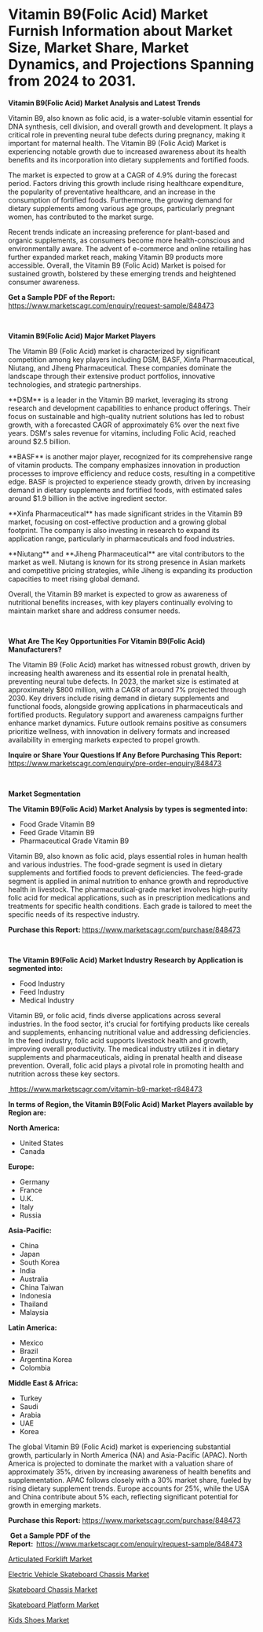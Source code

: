 <p><h1>Vitamin B9(Folic Acid) Market Furnish Information about Market Size, Market Share, Market Dynamics, and Projections Spanning from 2024 to 2031.</h1></p><p><strong>Vitamin B9(Folic Acid) Market Analysis and Latest Trends</strong></p>
<p><p>Vitamin B9, also known as folic acid, is a water-soluble vitamin essential for DNA synthesis, cell division, and overall growth and development. It plays a critical role in preventing neural tube defects during pregnancy, making it important for maternal health. The Vitamin B9 (Folic Acid) Market is experiencing notable growth due to increased awareness about its health benefits and its incorporation into dietary supplements and fortified foods. </p><p>The market is expected to grow at a CAGR of 4.9% during the forecast period. Factors driving this growth include rising healthcare expenditure, the popularity of preventative healthcare, and an increase in the consumption of fortified foods. Furthermore, the growing demand for dietary supplements among various age groups, particularly pregnant women, has contributed to the market surge.</p><p>Recent trends indicate an increasing preference for plant-based and organic supplements, as consumers become more health-conscious and environmentally aware. The advent of e-commerce and online retailing has further expanded market reach, making Vitamin B9 products more accessible. Overall, the Vitamin B9 (Folic Acid) Market is poised for sustained growth, bolstered by these emerging trends and heightened consumer awareness.</p></p>
<p><strong>Get a Sample PDF of the Report:&nbsp;</strong> <a href="https://www.marketscagr.com/enquiry/request-sample/848473?utm_campaign=1693&utm_medium=2&utm_source=Github&utm_content=ia&utm_term=15102024&utm_id=vitamin-b9folic-acid">https://www.marketscagr.com/enquiry/request-sample/848473</a></p>
<p>&nbsp;</p>
<p><strong>Vitamin B9(Folic Acid) Major Market Players</strong></p>
<p><p>The Vitamin B9 (Folic Acid) market is characterized by significant competition among key players including DSM, BASF, Xinfa Pharmaceutical, Niutang, and Jiheng Pharmaceutical. These companies dominate the landscape through their extensive product portfolios, innovative technologies, and strategic partnerships.</p><p>**DSM** is a leader in the Vitamin B9 market, leveraging its strong research and development capabilities to enhance product offerings. Their focus on sustainable and high-quality nutrient solutions has led to robust growth, with a forecasted CAGR of approximately 6% over the next five years. DSM's sales revenue for vitamins, including Folic Acid, reached around $2.5 billion.</p><p>**BASF** is another major player, recognized for its comprehensive range of vitamin products. The company emphasizes innovation in production processes to improve efficiency and reduce costs, resulting in a competitive edge. BASF is projected to experience steady growth, driven by increasing demand in dietary supplements and fortified foods, with estimated sales around $1.9 billion in the active ingredient sector.</p><p>**Xinfa Pharmaceutical** has made significant strides in the Vitamin B9 market, focusing on cost-effective production and a growing global footprint. The company is also investing in research to expand its application range, particularly in pharmaceuticals and food industries.</p><p>**Niutang** and **Jiheng Pharmaceutical** are vital contributors to the market as well. Niutang is known for its strong presence in Asian markets and competitive pricing strategies, while Jiheng is expanding its production capacities to meet rising global demand. </p><p>Overall, the Vitamin B9 market is expected to grow as awareness of nutritional benefits increases, with key players continually evolving to maintain market share and address consumer needs.</p></p>
<p>&nbsp;</p>
<p><strong>What Are The Key Opportunities For Vitamin B9(Folic Acid) Manufacturers?</strong></p>
<p><p>The Vitamin B9 (Folic Acid) market has witnessed robust growth, driven by increasing health awareness and its essential role in prenatal health, preventing neural tube defects. In 2023, the market size is estimated at approximately $800 million, with a CAGR of around 7% projected through 2030. Key drivers include rising demand in dietary supplements and functional foods, alongside growing applications in pharmaceuticals and fortified products. Regulatory support and awareness campaigns further enhance market dynamics. Future outlook remains positive as consumers prioritize wellness, with innovation in delivery formats and increased availability in emerging markets expected to propel growth.</p></p>
<p><strong>Inquire or Share Your Questions If Any Before Purchasing This Report:</strong> <a href="https://www.marketscagr.com/enquiry/pre-order-enquiry/848473?utm_campaign=1693&utm_medium=2&utm_source=Github&utm_content=ia&utm_term=15102024&utm_id=vitamin-b9folic-acid">https://www.marketscagr.com/enquiry/pre-order-enquiry/848473</a></p>
<p>&nbsp;</p>
<p><strong>Market Segmentation</strong></p>
<p><strong>The Vitamin B9(Folic Acid) Market Analysis by types is segmented into:</strong></p>
<p><ul><li>Food Grade Vitamin B9</li><li>Feed Grade Vitamin B9</li><li>Pharmaceutical Grade Vitamin B9</li></ul></p>
<p><p>Vitamin B9, also known as folic acid, plays essential roles in human health and various industries. The food-grade segment is used in dietary supplements and fortified foods to prevent deficiencies. The feed-grade segment is applied in animal nutrition to enhance growth and reproductive health in livestock. The pharmaceutical-grade market involves high-purity folic acid for medical applications, such as in prescription medications and treatments for specific health conditions. Each grade is tailored to meet the specific needs of its respective industry.</p></p>
<p><strong>Purchase this Report:&nbsp;</strong><a href="https://www.marketscagr.com/purchase/848473?utm_campaign=1693&utm_medium=2&utm_source=Github&utm_content=ia&utm_term=15102024&utm_id=vitamin-b9folic-acid">https://www.marketscagr.com/purchase/848473</a></p>
<p>&nbsp;</p>
<p><strong>The Vitamin B9(Folic Acid) Market Industry Research by Application is segmented into:</strong></p>
<p><ul><li>Food Industry</li><li>Feed Industry</li><li>Medical Industry</li></ul></p>
<p><p>Vitamin B9, or folic acid, finds diverse applications across several industries. In the food sector, it's crucial for fortifying products like cereals and supplements, enhancing nutritional value and addressing deficiencies. In the feed industry, folic acid supports livestock health and growth, improving overall productivity. The medical industry utilizes it in dietary supplements and pharmaceuticals, aiding in prenatal health and disease prevention. Overall, folic acid plays a pivotal role in promoting health and nutrition across these key sectors.</p></p>
<p><a href="https://www.marketscagr.com/vitamin-b9-market-r848473?utm_campaign=1693&utm_medium=2&utm_source=Github&utm_content=ia&utm_term=15102024&utm_id=vitamin-b9folic-acid">&nbsp;https://www.marketscagr.com/vitamin-b9-market-r848473</a></p>
<p><strong>In terms of Region, the Vitamin B9(Folic Acid) Market Players available by Region are:</strong></p>
<p>
    <p> <strong> North America: </strong>
        <ul>
            <li>United States</li>
            <li>Canada</li>
        </ul>
        </p> 
    <p> <strong> Europe: </strong>
        <ul>
            <li>Germany</li>
            <li>France</li>
            <li>U.K.</li>
            <li>Italy</li>
            <li>Russia</li>
        </ul>
        </p> 
    <p> <strong> Asia-Pacific: </strong>
        <ul>
            <li>China</li>
            <li>Japan</li>
            <li>South Korea</li>
            <li>India</li>
            <li>Australia</li>
            <li>China Taiwan</li>
            <li>Indonesia</li>
            <li>Thailand</li>
            <li>Malaysia</li>
        </ul>
        </p> 
    <p> <strong> Latin America: </strong>
        <ul>
            <li>Mexico</li>
            <li>Brazil</li>
            <li>Argentina Korea</li>
            <li>Colombia</li>
        </ul>
        </p> 
    <p> <strong> Middle East & Africa: </strong>
        <ul>
            <li>Turkey</li>
            <li>Saudi</li>
            <li>Arabia</li>
            <li>UAE</li>
            <li>Korea</li>
        </ul>
    </p>
    </p>
<p><p>The global Vitamin B9 (Folic Acid) market is experiencing substantial growth, particularly in North America (NA) and Asia-Pacific (APAC). North America is projected to dominate the market with a valuation share of approximately 35%, driven by increasing awareness of health benefits and supplementation. APAC follows closely with a 30% market share, fueled by rising dietary supplement trends. Europe accounts for 25%, while the USA and China contribute about 5% each, reflecting significant potential for growth in emerging markets.</p></p>
<p><strong>Purchase this Report: </strong><a href="https://www.marketscagr.com/purchase/848473?utm_campaign=1693&utm_medium=2&utm_source=Github&utm_content=ia&utm_term=15102024&utm_id=vitamin-b9folic-acid">https://www.marketscagr.com/purchase/848473</a></p>
<p>&nbsp;<strong>Get a Sample PDF of the Report:&nbsp;&nbsp;</strong><a href="https://www.marketscagr.com/enquiry/request-sample/848473?utm_campaign=1693&utm_medium=2&utm_source=Github&utm_content=ia&utm_term=15102024&utm_id=vitamin-b9folic-acid">https://www.marketscagr.com/enquiry/request-sample/848473</a></p>
<p><strong></strong></p>
<p><p><a href="https://www.linkedin.com/pulse/in-depth-analysis-global-articulated-forklift-market-scope-gz83e?utm_campaign=1693&utm_medium=2&utm_source=Github&utm_content=ia&utm_term=15102024&utm_id=vitamin-b9folic-acid">Articulated Forklift Market</a></p><p><a href="https://www.linkedin.com/pulse/emerging-technologies-reshaping-electric-vehicle-skateboard-chassis-kplce?utm_campaign=1693&utm_medium=2&utm_source=Github&utm_content=ia&utm_term=15102024&utm_id=vitamin-b9folic-acid">Electric Vehicle Skateboard Chassis Market</a></p><p><a href="https://www.linkedin.com/pulse/skateboard-chassis-market-size-segmentation-trends-growth-analysis-sneyf?utm_campaign=1693&utm_medium=2&utm_source=Github&utm_content=ia&utm_term=15102024&utm_id=vitamin-b9folic-acid">Skateboard Chassis Market</a></p><p><a href="https://www.linkedin.com/pulse/global-skateboard-platform-market-landscape-future-trends-strategic-pmcae?utm_campaign=1693&utm_medium=2&utm_source=Github&utm_content=ia&utm_term=15102024&utm_id=vitamin-b9folic-acid">Skateboard Platform Market</a></p><p><a href="https://github.com/santosh758595/Market-Research-Report-List-6/blob/main/kids-shoes-market.md?utm_campaign=1693&utm_medium=2&utm_source=Github&utm_content=ia&utm_term=15102024&utm_id=vitamin-b9folic-acid">Kids Shoes Market</a></p></p>